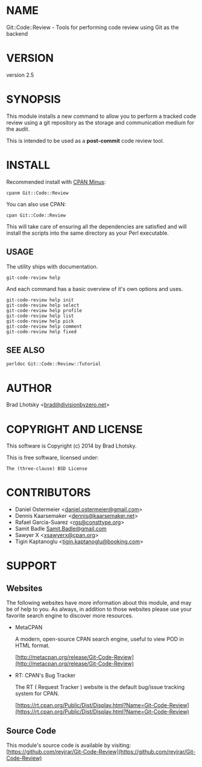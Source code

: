 # NAME

Git::Code::Review - Tools for performing code review using Git as the backend

# VERSION

version 2.5

# SYNOPSIS

This module installs a new command to allow you to perform a tracked code review
using a git repository as the storage and communication medium for the audit.

This is intended to be used as a **post-commit** code review tool.

# INSTALL

Recommended install with [CPAN Minus](http://cpanmin.us):

    cpanm Git::Code::Review

You can also use CPAN:

    cpan Git::Code::Review

This will take care of ensuring all the dependencies are satisfied and will install the scripts into the same
directory as your Perl executable.

## USAGE

The utility ships with documentation.

    git-code-review help

And each command has a basic overview of it's own options and uses.

    git-code-review help init
    git-code-review help select
    git-code-review help profile
    git-code-review help list
    git-code-review help pick
    git-code-review help comment
    git-code-review help fixed

## SEE ALSO

    perldoc Git::Code::Review::Tutorial

# AUTHOR

Brad Lhotsky &lt;brad@divisionbyzero.net>

# COPYRIGHT AND LICENSE

This software is Copyright (c) 2014 by Brad Lhotsky.

This is free software, licensed under:

    The (three-clause) BSD License

# CONTRIBUTORS

- Daniel Ostermeier &lt;daniel.ostermeier@gmail.com>
- Dennis Kaarsemaker &lt;dennis@kaarsemaker.net>
- Rafael Garcia-Suarez &lt;rgs@consttype.org>
- Samit Badle <Samit.Badle@gmail.com>
- Sawyer X &lt;xsawyerx@cpan.org>
- Tigin Kaptanoglu &lt;tigin.kaptanoglu@booking.com>

# SUPPORT

## Websites

The following websites have more information about this module, and may be of help to you. As always,
in addition to those websites please use your favorite search engine to discover more resources.

- MetaCPAN

    A modern, open-source CPAN search engine, useful to view POD in HTML format.

    [http://metacpan.org/release/Git-Code-Review](http://metacpan.org/release/Git-Code-Review)

- RT: CPAN's Bug Tracker

    The RT ( Request Tracker ) website is the default bug/issue tracking system for CPAN.

    [https://rt.cpan.org/Public/Dist/Display.html?Name=Git-Code-Review](https://rt.cpan.org/Public/Dist/Display.html?Name=Git-Code-Review)

## Source Code

This module's source code is available by visiting:
[https://github.com/reyjrar/Git-Code-Review](https://github.com/reyjrar/Git-Code-Review)
